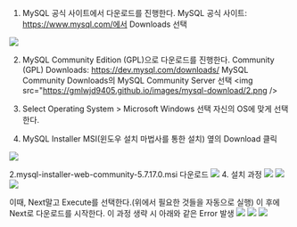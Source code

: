 1. MySQL 공식 사이트에서 다운로드를 진행한다.
MySQL 공식 사이트: https://www.mysql.com/에서 Downloads 선택
<img src="https://gmlwjd9405.github.io/images/mysql-download/1.png" />


2. MySQL Community Edition (GPL)으로 다운로드를 진행한다.
Community (GPL) Downloads: https://dev.mysql.com/downloads/
MySQL Community Downloads의 MySQL Community Server 선택
<img src="https://gmlwjd9405.github.io/images/mysql-download/2.png />

3. Select Operating System > Microsoft Windows 선택
자신의 OS에 맞게 선택한다.
1. MySQL Installer MSI(윈도우 설치 마법사를 통한 설치) 옆의 Download 클릭
<img src="https://gmlwjd9405.github.io/images/mysql-download/3.png" />

2.mysql-installer-web-community-5.7.17.0.msi 다운로드
<img src="https://gmlwjd9405.github.io/images/mysql-download/4.png" />
4. 설치 과정
<img src="https://gmlwjd9405.github.io/images/mysql-download/55.png" />
<img src="https://gmlwjd9405.github.io/images/mysql-download/66.png"/>
<img src="https://gmlwjd9405.github.io/images/mysql-download/77.png"/>

이때, Next말고 Execute를 선택한다.(위에서 필요한 것들을 자동으로 실행) 이 후에 Next로 다운로드를 시작한다.
이 과정 생략 시 아래와 같은 Error 발생
<img src="https://gmlwjd9405.github.io/images/mysql-download/mysql-download-error.png"/>
<img src="https://gmlwjd9405.github.io/images/mysql-download/88.png" />
<img src="https://gmlwjd9405.github.io/images/mysql-download/99.png" />

